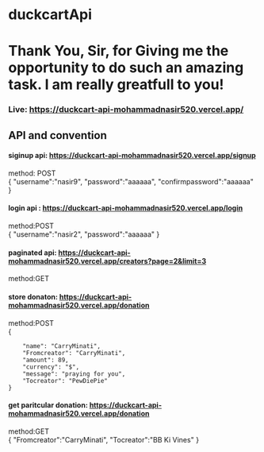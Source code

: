 # duckcartApi
# Thank You, Sir, for Giving me the opportunity to do such an amazing task. I am really greatfull to you!
### Live: https://duckcart-api-mohammadnasir520.vercel.app/


## API and convention
#### siginup api: https://duckcart-api-mohammadnasir520.vercel.app/signup
method: POST <br>
{
   "username":"nasir9",
    "password":"aaaaaa",
    "confirmpassword":"aaaaaa"
}




#### login api : https://duckcart-api-mohammadnasir520.vercel.app/login
method:POST <br>
{
   "username":"nasir2",
    "password":"aaaaaa"
}




#### paginated api: https://duckcart-api-mohammadnasir520.vercel.app/creators?page=2&limit=3
method:GET <br>


#### store donaton: https://duckcart-api-mohammadnasir520.vercel.app/donation
method:POST <br>
 {
     
        "name": "CarryMinati",
        "Fromcreator": "CarryMinati",
        "amount": 89,
        "currency": "$",
        "message": "praying for you",
        "Tocreator": "PewDiePie"
    }
    
    
#### get paritcular donation: https://duckcart-api-mohammadnasir520.vercel.app/donation
method:GET<br>
{
    "Fromcreator":"CarryMinati",
    "Tocreator":"BB Ki Vines"
}






